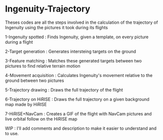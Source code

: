 # Ingenuity-Trajectory
Theses codes are all the steps involved in the calculation of the trajectory of Ingenuity using the pictures it took during its flights


1-Ingenuity spotted : Finds Ingenuity, given a template, on every picture during a flight

2-Target generation : Generates intersteing targets on the ground

3-Feature matching : Matches these generated targets between two pictures to find relative terrain motion

4-Movement acquisition : Calculates Ingenuity's movement relative to the ground between two pictures

5-Trajectory drawing : Draws the full trajectory of the flight

6-Trajectory on HiRISE : Draws the full trajectory on a given background map made by HiRISE

7-HiRISE+NavCam : Creates a GIF of the flight with NavCam pictures and live orbital follow on the HiRISE map


WIP : I'll add comments and description to make it easier to understand and to use.

